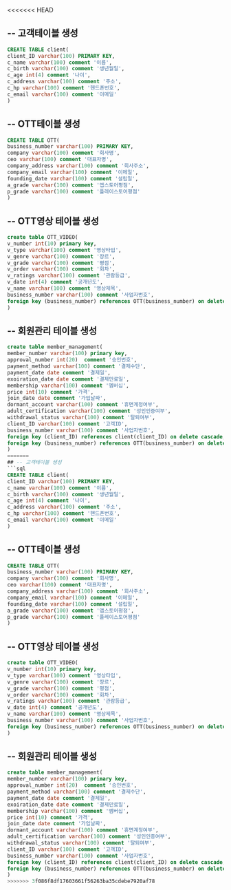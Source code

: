 <<<<<<< HEAD
## -- 고객테이블 생성
```sql
CREATE TABLE client(
client_ID varchar(100) PRIMARY KEY,
c_name varchar(100) comment '이름',
c_birth varchar(100) comment '생년월일',
c_age int(4) comment '나이',
c_address varchar(100) comment '주소',
c_hp varchar(100) comment '핸드폰번호',
c_email varchar(100) comment '이메일'
)
```
## -- OTT테이블 생성
```sql
CREATE TABLE OTT(
business_number varchar(100) PRIMARY KEY,
company varchar(100) comment '회사명',
ceo varchar(100) comment '대표자명',
company_address varchar(100) comment '회사주소',
company_email varchar(100) comment '이메일',
founding_date varchar(100) comment '설립일',
a_grade varchar(100) comment '앱스토어평점',
p_grade varchar(100) comment '플레이스토어평점'
)
```
## -- OTT영상 테이블 생성

```sql
create table OTT_VIDEO(
v_number int(10) primary key,
v_type varchar(100) comment '영상타입',
v_genre varchar(100) comment '장르',
v_grade varchar(100) comment '평점',
v_order varchar(100) comment '회차',
v_ratings varchar(100) comment '관람등급',
v_date int(4) comment '공개년도',
v_name varchar(100) comment '영상제목',
business_number varchar(100) comment '사업자번호',
foreign key (business_number) references OTT(business_number) on delete cascade
)
```
## -- 회원관리 테이블 생성

```sql
create table member_management(
member_number varchar(100) primary key,
approval_number int(20)  comment '승인번호',
payment_method varchar(100) comment '결제수단',
payment_date date comment '결제일',
exoiration_date date comment '결제만료일',
membership varchar(100) comment '멤버십',
price int(10) comment '가격',
join_date date comment '가입날짜',
dormant_account varchar(100) comment '휴면계정여부',
adult_certification varchar(100) comment '성인인증여부',
withdrawal_status varchar(100) comment '탈퇴여부',
client_ID varchar(100) comment '고객ID',
business_number varchar(100) comment '사업자번호',
foreign key (client_ID) references client(client_ID) on delete cascade,
foreign key (business_number) references OTT(business_number) on delete cascade
)
=======
## -- 고객테이블 생성
```sql
CREATE TABLE client(
client_ID varchar(100) PRIMARY KEY,
c_name varchar(100) comment '이름',
c_birth varchar(100) comment '생년월일',
c_age int(4) comment '나이',
c_address varchar(100) comment '주소',
c_hp varchar(100) comment '핸드폰번호',
c_email varchar(100) comment '이메일'
)
```
## -- OTT테이블 생성
```sql
CREATE TABLE OTT(
business_number varchar(100) PRIMARY KEY,
company varchar(100) comment '회사명',
ceo varchar(100) comment '대표자명',
company_address varchar(100) comment '회사주소',
company_email varchar(100) comment '이메일',
founding_date varchar(100) comment '설립일',
a_grade varchar(100) comment '앱스토어평점',
p_grade varchar(100) comment '플레이스토어평점'
)
```
## -- OTT영상 테이블 생성

```sql
create table OTT_VIDEO(
v_number int(10) primary key,
v_type varchar(100) comment '영상타입',
v_genre varchar(100) comment '장르',
v_grade varchar(100) comment '평점',
v_order varchar(100) comment '회차',
v_ratings varchar(100) comment '관람등급',
v_date int(4) comment '공개년도',
v_name varchar(100) comment '영상제목',
business_number varchar(100) comment '사업자번호',
foreign key (business_number) references OTT(business_number) on delete cascade
)
```
## -- 회원관리 테이블 생성

```sql
create table member_management(
member_number varchar(100) primary key,
approval_number int(20)  comment '승인번호',
payment_method varchar(100) comment '결제수단',
payment_date date comment '결제일',
exoiration_date date comment '결제만료일',
membership varchar(100) comment '멤버십',
price int(10) comment '가격',
join_date date comment '가입날짜',
dormant_account varchar(100) comment '휴면계정여부',
adult_certification varchar(100) comment '성인인증여부',
withdrawal_status varchar(100) comment '탈퇴여부',
client_ID varchar(100) comment '고객ID',
business_number varchar(100) comment '사업자번호',
foreign key (client_ID) references client(client_ID) on delete cascade,
foreign key (business_number) references OTT(business_number) on delete cascade
)
>>>>>>> 3f086f8df17603661f56263ba35cdebe7920af78
```